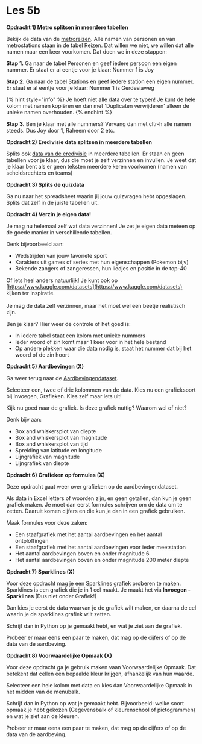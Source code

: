 # Les 5b

**Opdracht 1) Metro splitsen in meerdere tabellen**

Bekijk de data van de [metroreizen](https://www.dropbox.com/s/v0f2r74j0ewuc11/Metroreizen.xlsx?dl=0). Alle namen van personen en van metrostations staan in de tabel Reizen. Dat willen we niet, we willen dat alle namen maar een keer voorkomen. Dat doen we in deze stappen:

**Stap 1.** Ga naar de tabel Personen en geef iedere persoon een eigen nummer. Er staat er al eentje voor je klaar: Nummer 1 is Joy

**Stap 2.** Ga naar de tabel Stations en geef iedere station een eigen nummer. Er staat er al eentje voor je klaar: Nummer 1 is Gerdesiaweg

{% hint style="info" %}
Je hoeft niet alle data over te typen! Je kunt de hele kolom met namen kopiëren en dan met 'Duplicaten verwijderen' alleen de unieke namen overhouden.&#x20;
{% endhint %}

**Stap 3.** Ben je klaar met alle nummers? Vervang dan met cltr-h alle namen steeds. Dus Joy door 1, Raheem door 2 etc.

**Opdracht 2) Eredivisie data splitsen in meerdere tabellen**

Splits ook [data van de eredivisie](https://www.dropbox.com/s/cd1caftox88zxuq/eredivisie-2020.xlsx?dl=0) in meerdere tabellen. Er staan en geen tabellen voor je klaar, dus die moet je zelf verzinnen en invullen. Je weet dat je klaar bent als er geen teksten meerdere keren voorkomen (namen van scheidsrechters en teams)

**Opdracht 3) Splits de quizdata**

Ga nu naar het spreadsheet waarin jij jouw quizvragen hebt opgeslagen. Splits dat zelf in de juiste tabellen uit.

**Opdracht 4) Verzin je eigen data!**

Je mag nu helemaal zelf wat data verzinnen! Je zet je eigen data meteen op de goede manier in verschillende tabellen.

Denk bijvoorbeeld aan:

* Wedstrijden van jouw favoriete sport
* Karakters uit games of series met hun eigenschappen (Pokemon bijv)
* Bekende zangers of zangeressen, hun liedjes en positie in de top-40

Of iets heel anders natuurlijk! Je kunt ook op [https://www.kaggle.com/datasets](https://www.kaggle.com/datasets) kijken ter inspiratie.\
\
Je mag de data zelf verzinnen, maar het moet wel een beetje realistisch zijn.

Ben je klaar? Hier weer de controle of het goed is:

* In iedere tabel staat een kolom met unieke nummers
* Ieder woord of zin komt maar 1 keer voor in het hele bestand
* Op andere plekken waar die data nodig is, staat het nummer dat bij het woord of de zin hoort

**Opdracht 5) Aardbevingen (X)**

Ga weer terug naar de [Aardbevingendataset](https://www.dropbox.com/s/6f0xrn4knxb5lvz/earthquakes-kaggle-1000.xlsx?dl=0).

Selecteer een, twee of drie kolommen van de data. Kies nu een grafieksoort bij Invoegen, Grafieken. Kies zelf maar iets uit!

Kijk nu goed naar de grafiek. Is deze grafiek nuttig? Waarom wel of niet?

Denk bijv aan:

* Box and whiskersplot van diepte
* Box and whiskersplot van magnitude
* Box and whiskersplot van tijd
* Spreiding van latitude en longitude
* Lijngrafiek van magnitude
* Lijngrafiek van diepte

**Opdracht 6) Grafieken op formules (X)**

Deze opdracht gaat weer over grafieken op de aardbevingendataset.

Als data in Excel letters of woorden zijn, en geen getallen, dan kun je geen grafiek maken. Je moet dan eerst formules schrijven om de data om te zetten. Daaruit komen cijfers en die kun je dan in een grafiek gebruiken.

Maak formules voor deze zaken:

* Een staafgrafiek met het aantal aardbevingen en het aantal ontploffingen
* Een staafgrafiek met het aantal aardbevingen voor ieder meetstation
* Het aantal aardbevingen boven en onder magnitude 6
* Het aantal aardbevingen boven en onder magnitude 200 meter diepte

**Opdracht 7) Sparklines (X)**

Voor deze opdracht mag je een Sparklines grafiek proberen te maken. Sparklines is een grafiek die je in 1 cel maakt. Je maakt het via **Invoegen - Sparklines** (Dus niet onder Grafiek!)

Dan kies je eerst de data waarvan je de grafiek wilt maken, en daarna de cel waarin je de sparklines grafiek wilt zetten.

Schrijf dan in Python op je gemaakt hebt, en wat je ziet aan de grafiek.

Probeer er maar eens een paar te maken, dat mag op de cijfers of op de data van de aardbeving.

**Opdracht 8) Voorwaardelijke Opmaak (X)**

Voor deze opdracht ga je gebruik maken vaan Voorwaardelijke Opmaak. Dat betekent dat cellen een bepaalde kleur krijgen, afhankelijk van hun waarde.

Selecteer een hele kolom met data en kies dan Voorwaardelijke Opmaak in het midden van de menubalk.

Schrijf dan in Python op wat je gemaakt hebt. Bijvoorbeeld: welke soort opmaak je hebt gekozen (Gegevensbalk of kleurenschool of pictogrammen) en wat je ziet aan de kleuren.

Probeer er maar eens een paar te maken, dat mag op de cijfers of op de data van de aardbeving.

